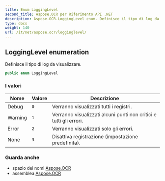```yaml
---
title: Enum LoggingLevel
second_title: Aspose.OCR per Riferimento API .NET
description: Aspose.OCR.LoggingLevel enum. Definisce il tipo di log da visualizzare.
type: docs
weight: 140
url: /it/net/aspose.ocr/logginglevel/
---
```

## LoggingLevel enumeration

Definisce il tipo di log da visualizzare.

```csharp
public enum LoggingLevel
```

### I valori

| Nome | Valore | Descrizione |
| --- | --- | --- |
| Debug | `0` | Verranno visualizzati tutti i registri. |
| Warning | `1` | Verranno visualizzati alcuni punti non critici e tutti gli errori. |
| Error | `2` | Verranno visualizzati solo gli errori. |
| None | `3` | Disattiva registrazione (impostazione predefinita). |

### Guarda anche

* spazio dei nomi [Aspose.OCR](../../aspose.ocr/)
* assemblea [Aspose.OCR](../../)


